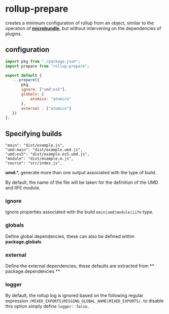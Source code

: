 # rollup-prepare

creates a minimum configuration of rollup from an object, similar to the operation of [**microbundle**](https://github.com/developit/microbundle), but without intervening on the dependencies of plugins.

## configuration
```javascript
import pkg from "./package.json";
import prepare from "rollup-prepare";

export default {
   ...prepare({
       pkg,
       ignore: ["umd:es5"],
       globals: {
           atomico: "atomico"
       },
       external : ["atomico"]
   })
};
```

## Specifying builds

```
"main": "dist/example.js",
"umd:main": "dist/example.umd.js",
"umd:es5": "dist/example.es5.umd.js",
"module": "dist/example.m.js",
"source": "src/index.js",
```

**umd:***, generate more than one output associated with the type of build.

By default, the name of the file will be taken for the definition of the UMD and IIFE module.

### ignore

Ignore properties associated with the build `main|umd|module|iife` type.

### globals

Define global dependencies, these can also be defined within **package.globals**

### external

Define the external dependencies, these defaults are extracted from ** package.dependencies **

### logger

By default, the rollup log is ignored based on the following regular expression `/MIXED_EXPORTS|MISSING_GLOBAL_NAME|MIXED_EXPORTS/`.
to disable this option simply define `logger: false`.